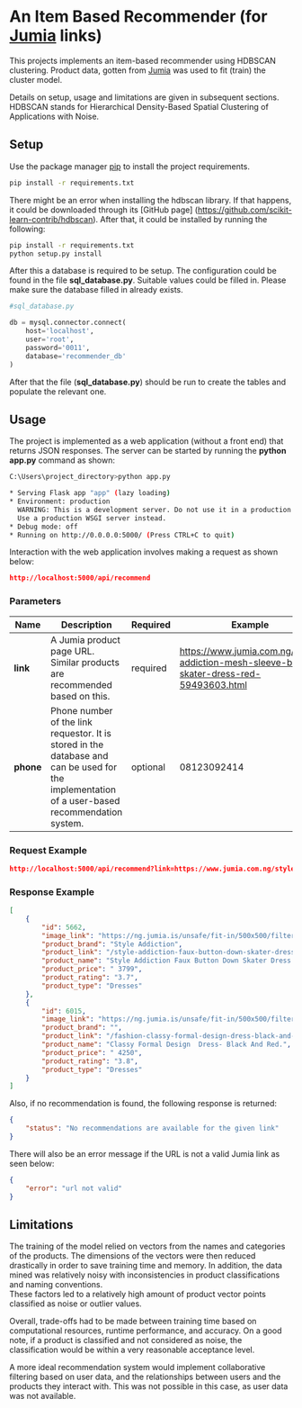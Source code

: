 # An Item Based Recommender (for [Jumia](https://www.jumia.com.ng) links)

This projects implements an item-based recommender using HDBSCAN clustering. Product data, gotten from [Jumia](https://www.jumia.com.ng) was used to fit (train) the cluster model.

Details on setup, usage and limitations are given in subsequent sections.
HDBSCAN stands for Hierarchical Density-Based Spatial Clustering of Applications with Noise.

## Setup

Use the package manager [pip](https://pip.pypa.io/en/stable/) to install the project requirements.

```bash
pip install -r requirements.txt
```
There might be an error when installing the hdbscan library. If that happens, it could be downloaded through its [GitHub page] (https://github.com/scikit-learn-contrib/hdbscan). After that, it could be installed by running the following:

```bash
pip install -r requirements.txt
python setup.py install
```
After this a database is required to be setup. The configuration could be found in the file **sql_database.py**. Suitable values could be filled in. Please make sure the database filled in already exists.

```python
#sql_database.py

db = mysql.connector.connect(
    host='localhost',
    user='root',
    password='0011',
    database='recommender_db'
)
```
After that the file (**sql_database.py**) should be run to create the tables and populate the relevant one.

## Usage

The project is implemented as a web application (without a front end) that returns JSON responses. The server can be started by running the **python app.py** command as shown:
```bash
C:\Users\project_directory>python app.py

* Serving Flask app "app" (lazy loading)
* Environment: production
  WARNING: This is a development server. Do not use it in a production deployment.
  Use a production WSGI server instead.
* Debug mode: off
* Running on http://0.0.0.0:5000/ (Press CTRL+C to quit)
```
Interaction with the web application involves making a request as shown below:

```json
http://localhost:5000/api/recommend
```
### Parameters

Name| Description | Required | Example 
--- | --- | --- | ---  
**link** | A Jumia product page URL. Similar products are recommended based on this. | required | https://www.jumia.com.ng/style-addiction-mesh-sleeve-belted-skater-dress-red-59493603.html
**phone** | Phone number of the link requestor. It is stored in the database and can be used for the implementation of a user-based recommendation system. | optional | 08123092414

### Request Example
```json
http://localhost:5000/api/recommend?link=https://www.jumia.com.ng/style-addiction-mesh-sleeve-belted-skater-dress-red-59493603.html?phone=08123092414
```
### Response Example
```json
[
    {
        "id": 5662,
        "image_link": "https://ng.jumia.is/unsafe/fit-in/500x500/filters:fill(white)/product/27/831034/1.jpg?4255",
        "product_brand": "Style Addiction",
        "product_link": "/style-addiction-faux-button-down-skater-dress-blue-43013872.html",
        "product_name": "Style Addiction Faux Button Down Skater Dress - Blue",
        "product_price": " 3799",
        "product_rating": "3.7",
        "product_type": "Dresses"
    },
    {
        "id": 6015,
        "image_link": "https://ng.jumia.is/unsafe/fit-in/500x500/filters:fill(white)/product/74/281415/1.jpg?9417",
        "product_brand": "",
        "product_link": "/fashion-classy-formal-design-dress-black-and-red.-51418247.html",
        "product_name": "Classy Formal Design  Dress- Black And Red.",
        "product_price": " 4250",
        "product_rating": "3.8",
        "product_type": "Dresses"
    }
]
```
Also, if no recommendation is found, the following response is returned:
```json
{
    "status": "No recommendations are available for the given link"
}
```
There will also be an error message if the URL is not a valid Jumia link as seen below:
```json
{
    "error": "url not valid"
}
```
## Limitations
The training of the model relied on vectors from the names and categories
of the products. The dimensions of the vectors were then reduced drastically in order to save training time and memory.
In addition, the data mined was relatively noisy with inconsistencies in product classifications and naming conventions.\
These factors led to a relatively high amount of product vector points classified as noise or outlier values.

Overall, trade-offs had to be made between training time based on computational resources, runtime performance, and accuracy. On a good note, if a product is classified and not considered as noise, the classification would be within a very reasonable acceptance level.

A more ideal recommendation system would implement collaborative filtering based on user data, and the relationships between users and the products they interact with. This was not possible in this case, as user data was not available.
